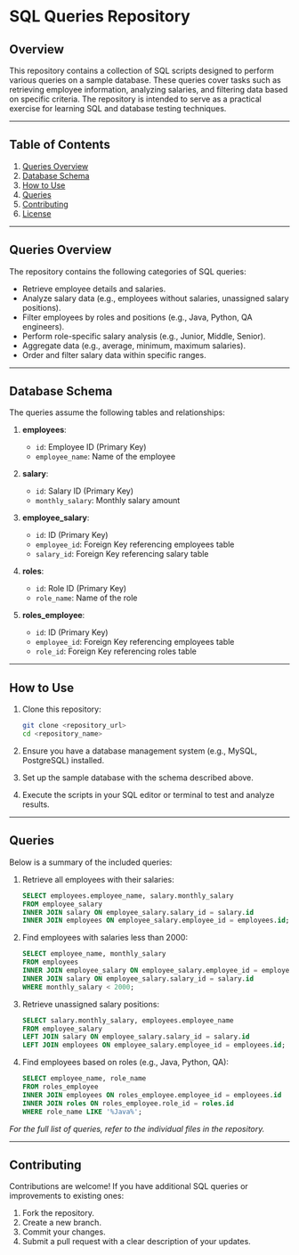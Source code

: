 # SQL Queries Repository

## Overview
This repository contains a collection of SQL scripts designed to perform various queries on a sample database. These queries cover tasks such as retrieving employee information, analyzing salaries, and filtering data based on specific criteria. The repository is intended to serve as a practical exercise for learning SQL and database testing techniques.

---

## Table of Contents
1. [Queries Overview](#queries-overview)
2. [Database Schema](#database-schema)
3. [How to Use](#how-to-use)
4. [Queries](#queries)
5. [Contributing](#contributing)
6. [License](#license)

---

## Queries Overview
The repository contains the following categories of SQL queries:

- Retrieve employee details and salaries.
- Analyze salary data (e.g., employees without salaries, unassigned salary positions).
- Filter employees by roles and positions (e.g., Java, Python, QA engineers).
- Perform role-specific salary analysis (e.g., Junior, Middle, Senior).
- Aggregate data (e.g., average, minimum, maximum salaries).
- Order and filter salary data within specific ranges.

---

## Database Schema
The queries assume the following tables and relationships:

1. **employees**:
   - `id`: Employee ID (Primary Key)
   - `employee_name`: Name of the employee

2. **salary**:
   - `id`: Salary ID (Primary Key)
   - `monthly_salary`: Monthly salary amount

3. **employee_salary**:
   - `id`: ID (Primary Key)
   - `employee_id`: Foreign Key referencing employees table
   - `salary_id`: Foreign Key referencing salary table

4. **roles**:
   - `id`: Role ID (Primary Key)
   - `role_name`: Name of the role

5. **roles_employee**:
   - `id`: ID (Primary Key)
   - `employee_id`: Foreign Key referencing employees table
   - `role_id`: Foreign Key referencing roles table

---

## How to Use
1. Clone this repository:
   ```bash
   git clone <repository_url>
   cd <repository_name>
   ```

2. Ensure you have a database management system (e.g., MySQL, PostgreSQL) installed.

3. Set up the sample database with the schema described above.

4. Execute the scripts in your SQL editor or terminal to test and analyze results.

---

## Queries
Below is a summary of the included queries:

1. Retrieve all employees with their salaries:
   ```sql
   SELECT employees.employee_name, salary.monthly_salary
   FROM employee_salary
   INNER JOIN salary ON employee_salary.salary_id = salary.id
   INNER JOIN employees ON employee_salary.employee_id = employees.id;
   ```

2. Find employees with salaries less than 2000:
   ```sql
   SELECT employee_name, monthly_salary
   FROM employees
   INNER JOIN employee_salary ON employee_salary.employee_id = employees.id
   INNER JOIN salary ON employee_salary.salary_id = salary.id
   WHERE monthly_salary < 2000;
   ```

3. Retrieve unassigned salary positions:
   ```sql
   SELECT salary.monthly_salary, employees.employee_name
   FROM employee_salary
   LEFT JOIN salary ON employee_salary.salary_id = salary.id
   LEFT JOIN employees ON employee_salary.employee_id = employees.id;
   ```

4. Find employees based on roles (e.g., Java, Python, QA):
   ```sql
   SELECT employee_name, role_name
   FROM roles_employee
   INNER JOIN employees ON roles_employee.employee_id = employees.id
   INNER JOIN roles ON roles_employee.role_id = roles.id
   WHERE role_name LIKE '%Java%';
   ```

_For the full list of queries, refer to the individual files in the repository._

---

## Contributing
Contributions are welcome! If you have additional SQL queries or improvements to existing ones:

1. Fork the repository.
2. Create a new branch.
3. Commit your changes.
4. Submit a pull request with a clear description of your updates.




